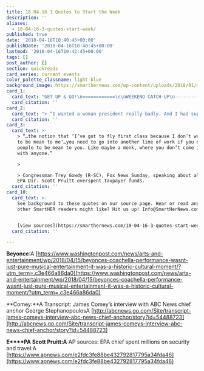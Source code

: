 ```yaml
---
title: 18.04.16 3 Quotes to Start the Week
description: ''
aliases:
  - 18-04-16-3-quotes-start-week/
published: true
date: '2018-04-16T10:40:45+00:00'
publishDate: '2018-04-16T10:40:45+00:00'
lastmod: '2018-04-16T10:42:45+00:00'
tags: []
post_author: []
section: quickreads
card_series: current events
color_palette_classname: light-blue
background_image: https://smarthernews.com/wp-content/uploads/2018/01/microphone-360x360.jpg
card_1:
  card_text: "GET UP & GO!\n============\n\nWEEKEND CATCH-UP\n----------------\n\n> ‘This is a very important performance for me tonight…  \n> I hoped you all enjoyed the show. I worked very hard.’\n> \n> Beyonce, Coachella April 14, 2016. The first Black woman to headline the CA music festival, her widely acclaimed performance, inspired #Beychella"
  card_citation: ''
card_2:
  card_text: "> “I wanted a woman president really badly. And I had supported Hillary Clinton and a lot of my friends worked for her. I was devastated when she lost.’\n> \n> Patrice Failor, wife of Fmr. FBI Dir. James Comey, ABC News Special, April 15, 2018 providing insight into home life. Comey's book on leadership, with his thoughts on President Trump, is released Tuesday, April 17th."
  card_citation: ''
card_3:
  card_text: >-
    > “…the notion that ‘I’ve got to fly first class because I don’t want people
    to be mean to me’…you need to go into another line of work if you don’t want
    people to be mean to you. Like maybe a monk, where you don’t come in contact
    with anyone.”

    > 

    > Congressman Trey Gowdy (R-SC), Fox News Sunday, speaking about allegations
    EPA Dir. Scott Pruitt overspent taxpayer funds.
  card_citation: ''
card_10:
  card_text: >-
    See background to these quotes on our source page. Hear or read any quotes
    other SmartHER readers might like? Hit us up! Info@SmartHerNews.com.


    [view sources](https://smarthernews.com/18-04-16-3-quotes-start-week/)
  card_citation: ''

---
```

**Beyonce**:A [https://www.washingtonpost.com/news/arts-and-entertainment/wp/2018/04/15/beyonces-coachella-performance-wasnt-just-pure-musical-entertainment-it-was-a-historic-cultural-moment/?utm_term=.c3e466a86da0](https://www.washingtonpost.com/news/arts-and-entertainment/wp/2018/04/15/beyonces-coachella-performance-wasnt-just-pure-musical-entertainment-it-was-a-historic-cultural-moment/?utm_term=.c3e466a86da0)

**Comey:**A Transcript: James Comey’s interview with ABC News chief anchor George StephanopoulosA [http://abcnews.go.com/Site/transcript-james-comeys-interview-abc-news-chief-anchor/story?id=54488723](http://abcnews.go.com/Site/transcript-james-comeys-interview-abc-news-chief-anchor/story?id=54488723)

**E****PA Scott Pruitt:A** AP sources: EPA chief spent millions on security and travel:A [https://www.apnews.com/e2fdc3fe88be432792817795a34fda46](https://www.apnews.com/e2fdc3fe88be432792817795a34fda46)